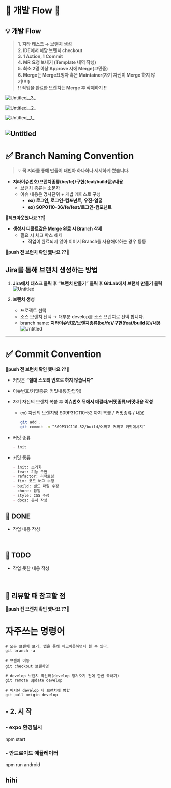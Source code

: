 # 🚨 개발 Flow 🚨

## 💡 개발 Flow
> **1. 지라 태스크 → 브랜치 생성**<br>
> **2. IDE에서 해당 브랜치 checkout**<br>
> **3. 1 Action, 1 Commit**<br>
> **4. MR 요청 보내기 (Template 내역 작성)**<br>
> **5. 최소 2명 이상 Approve 시에 Merge(고민중)**<br>
> **6. Merge는 Merge요청자 혹은 Maintainer(자기 자신이 Merge 하지 않기!!!!)**<br>
> **!! 작업을 완료한 브랜치는 Merge 후 삭제하기 !!**


![Untitled__3_](/uploads/f516f628bb080f9a868f414a7f2cb30d/Untitled__3_.png)

![Untitled__2_](/uploads/05c1a49fcb90dc4032212fce9cdaa409/Untitled__2_.png)

![Untitled__1_](/uploads/ca77ea19e1ef0e5e6ab2106ea3411d28/Untitled__1_.png)

![Untitled](/uploads/250c8ddd34e9d21f153ab1351e8ee864/Untitled.png)
---

# ✅ Branch Naming Convention

> 💡 **꼭 지라를 통해 만들어 태빈아 하나하나 세세하게 썼습니다.**

- **지라이슈번호/브랜치종류(be/fe)/구현(feat/build등)/내용**
  - 브랜치 종류는 소문자
  - 이슈 내용은 명사단위 + 케밥 케이스로 구성
    - **ex) 로그인, 로그인-컴포넌트, 우진-얼굴**
    - **ex) SOP0110-36/fe/feat/로그인-컴포넌트**
  
🚨**체크아웃했나요 ??**🚨

- **생성시 디폴트값은 Merge 완료 시 Branch 삭제**
  - 필요 시 체크 박스 해제
    - 작업이 완료되지 않아 이어서 Branch를 사용해야하는 경우 등등

🚨**push 전 브런치 확인 했나요 ??**🚨

## Jira를 통해 브랜치 생성하는 방법

1. **Jira에서 태스크 클릭 후 “브랜치 만들기” 클릭 후 GitLab에서 브랜치 만들기 클릭**
   ![Untitled](https://prod-files-secure.s3.us-west-2.amazonaws.com/a64a71cd-6cab-4df5-9c99-f4ec7a56e998/37b0fb07-bb8a-4a7f-986b-7c2371b5c645/Untitled.png)

2. **브랜치 생성**
   - 프로젝트 선택
   - 소스 브랜치 선택 → 대부분 develop를 소스 브랜치로 선택 합니다.
   - branch name: **지라이슈번호/브랜치종류(be/fe)/구현(feat/build등)/내용**
     ![Untitled](https://prod-files-secure.s3.us-west-2.amazonaws.com/a64a71cd-6cab-4df5-9c99-f4ec7a56e998/0fb9c8c9-7105-4773-bc1a-49d59690bb57/Untitled.png)

---

# ✅ Commit Convention

🚨**push 전 브런치 확인 했나요 ??**🚨

- 커밋은 **“절대 스토리 번호로 하지 않습니다”**
- 이슈번호/커밋종류: 커밋내용(단답형)
- 자기 자신의 브랜치 복붙 후 **이슈번호 뒤에서 메짤라/커밋종류/커밋내용 작성**
  - ex) 자신의 브랜치명 S09P31C110-52 까지 복붙 / 커밋종류 / 내용
    ```sh
    git add .
    git commit -m “S09P31C110-52/build/어쩌고 저쩌고 커밋메시지”
    ```

- 커밋 종류
  ```markdown
  - init
- 커밋 종류
  ```markdown
  - init: 초기화
  - feat: 기능 구현
  - refactor: 리팩토링
  - fix: 코드 버그 수정
  - build: 빌드 파일 수정
  - chore: 잡일
  - style: CSS 수정
  - docs: 문서 작성

## 🔧 DONE
- 작업 내용 작성
<br>

## 🔧 TODO
- 작업 못한 내용 작성
<br>

## 📝 리뷰할 때 참고할 점


🚨**push 전 브랜치 확인 했나요 ??**🚨


# 자주쓰는 명령어
```
# 모든 브랜치 보기, 탭을 통해 체크아웃하면서 볼 수 있다.
git branch -a

# 브랜치 이동
git checkout 브랜치명

# develop 브랜치 최신화(develop 땡겨오기 전에 한번 꼭하기)
git remote update develop

# 머지된 develop 내 브랜치에 병합
git pull origin develop
```
##  - 2. 시 작
### - expo 환경일시

npm start

### - 안드로이드 에뮬레이터

npm run android

## hihi
